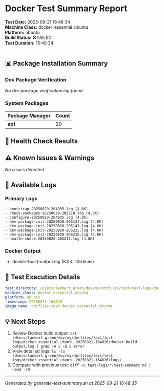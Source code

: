 # Docker Test Summary Report

**Test Date:** 2025-08-21 16:48:34  
**Machine Class:** docker_essential_ubuntu  
**Platform:** ubuntu  
**Build Status:** ❌ FAILED  
**Test Duration:** 16:48:34

---

## 📊 Package Installation Summary

### Dev Package Verification

*No dev package verification log found*

### System Packages

| Package Manager | Count |
|-----------------|-------|
| **apt** | 10 |

## 🏥 Health Check Results

## ⚠️ Known Issues & Warnings

*No issues detected*

## 📁 Available Logs

### Primary Logs
```
- bootstrap-20250820-204935.log (4.0K)
- check-packages-20250820-205218.log (4.0K)
- configure-20250820-204935.log (4.0K)
- dev-package-init-20250820-205137.log (4.0K)
- dev-package-init-20250820-205141.log (4.0K)
- dev-package-init-20250820-205215.log (4.0K)
- dev-package-init-20250820-205216.log (4.0K)
- health-check-20250820-205217.log (4.0K)
```

### Docker Output
- docker-build-output.log (8.0K, 106 lines)

## 🔧 Test Execution Details

```yaml
test_directory: /Users/lambert.green/dev/my/dotfiles/test/test-logs/docker_essential_ubuntu_20250821-164826
machine_class: docker_essential_ubuntu
platform: ubuntu
timestamp: 20250821-164826
image_name: dotfiles-test-docker_essential_ubuntu
```

## 💡 Next Steps

1. Review Docker build output: `cat /Users/lambert.green/dev/my/dotfiles/test/test-logs/docker_essential_ubuntu_20250821-164826/docker-build-output.log | grep -A 5 -B 5 error`
2. View detailed logs: `ls -la /Users/lambert.green/dev/my/dotfiles/test/test-logs/docker_essential_ubuntu_20250821-164826/logs/`
3. Compare with previous test: `diff -u test-logs/*/test-summary.md | head -50`

---
*Generated by generate-test-summary.sh at 2025-08-21 16:48:35*
